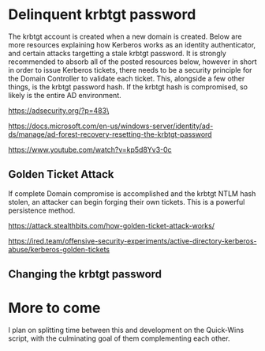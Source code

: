 # Delinquent krbtgt password

The krbtgt account is created when a new domain is created. Below are more resources explaining how Kerberos works as an identity authenticator, and certain attacks targetting a stale krbtgt password. It is strongly recommended to absorb all of the posted resources below, however in short in order to issue Kerberos tickets, there needs to be a security principle for the Domain Controller to validate each ticket. This, alongside a few other things, is the krbtgt password hash.
If the krbtgt hash is compromised, so likely is the entire AD environment.

https://adsecurity.org/?p=483\

https://docs.microsoft.com/en-us/windows-server/identity/ad-ds/manage/ad-forest-recovery-resetting-the-krbtgt-password

https://www.youtube.com/watch?v=kp5d8Yv3-0c

## Golden Ticket Attack
If complete Domain compromise is accomplished and the krbtgt NTLM hash stolen, an attacker can begin forging their own tickets. This is a powerful persistence method.

https://attack.stealthbits.com/how-golden-ticket-attack-works/

https://ired.team/offensive-security-experiments/active-directory-kerberos-abuse/kerberos-golden-tickets

## Changing the krbtgt password


# More to come

I plan on splitting time between this and development on the Quick-Wins script, with the culminating goal of them complementing each other.
